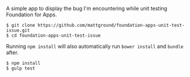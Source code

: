 A simple app to display the bug I'm encountering while unit testing Foundation for Apps.

    $ git clone https://github.com/mattground/foundation-apps-unit-test-issue.git
    $ cd foundation-apps-unit-test-issue

Running `npm install` will also automatically run `bower install` and `bundle` after.
    
    $ npm install
    $ gulp test
